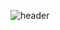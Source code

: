 ![header](https://capsule-render.vercel.app/api?type=wave&color=lightgreen&height=300&section=header&text=gyeongmin%20kim&fontSize=90)
